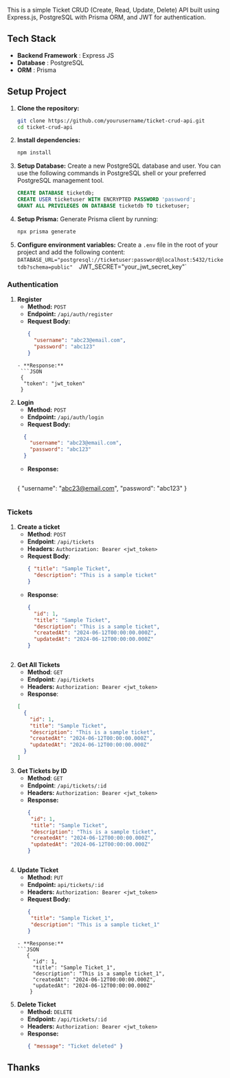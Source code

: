 This is a simple Ticket CRUD (Create, Read, Update, Delete) API built using Express.js, PostgreSQL with Prisma ORM, and JWT for authentication.
## Tech Stack
- **Backend Framework** : Express JS
- **Database** : PostgreSQL
- **ORM** : Prisma

## Setup Project
1. **Clone the repository:**
	```bash
	git clone https://github.com/yourusername/ticket-crud-api.git 
	cd ticket-crud-api
	```
2. **Install dependencies:**
	```bash
	npm install
	```
3. **Setup Database:**
	Create a new PostgreSQL database and user. You can use the following commands in PostgreSQL shell or your preferred PostgreSQL management tool.
	```sql
	CREATE DATABASE ticketdb;
	CREATE USER ticketuser WITH ENCRYPTED PASSWORD 'password';
	GRANT ALL PRIVILEGES ON DATABASE ticketdb TO ticketuser;

	```
4. **Setup Prisma:**
	Generate Prisma client by running:
	```bash
	npx prisma generate
	```
5. **Configure environment variables:** 
	Create a `.env` file in the root of your project and add the following content:
	`DATABASE_URL="postgresql://ticketuser:password@localhost:5432/ticketdb?schema=public" 
	`JWT_SECRET="your_jwt_secret_key"`

### Authentication
1. **Register**
	- **Method:** `POST`
	- **Endpoint:** `/api/auth/register`
	- **Request Body:**
	  ```JSon
	  { 
	    "username": "abc23@email.com", 
	    "password": "abc123"
	  }
	```
	- **Response:**
	 ```JSON
	 {
	  "token": "jwt_token"
	 }
	```
2. **Login**
	- **Method:** `POST`
	- **Endpoint:** `/api/auth/login`
	- **Request Body:**
	```JSon
	  { 
	    "username": "abc23@email.com", 
	    "password": "abc123"
	  }
	```
	 - **Response:**
		```JSon
	  { 
	    "username": "abc23@email.com", 
	    "password": "abc123"
	  }
	```
### Tickets
1. **Create a ticket**
	- **Method**: `POST`
	- **Endpoint**: `/api/tickets`
	- **Headers:** `Authorization: Bearer <jwt_token>`
	- **Request Body**:
		```JSON
		{ "title": "Sample Ticket",
		  "description": "This is a sample ticket"
		}
		```
	- **Response**:
		```JSON
		{
		  "id": 1,
		  "title": "Sample Ticket",
		  "description": "This is a sample ticket",
		  "createdAt": "2024-06-12T00:00:00.000Z",
		  "updatedAt": "2024-06-12T00:00:00.000Z"
		}

	```
2. **Get All Tickets**
	- **Method**: `GET`
	- **Endpoint**: `/api/tickets`
	- **Headers:** `Authorization: Bearer <jwt_token>`
	- **Response**:
	```JSON
	[
	  {
	    "id": 1,
	    "title": "Sample Ticket",
	    "description": "This is a sample ticket",
	    "createdAt": "2024-06-12T00:00:00.000Z",
	    "updatedAt": "2024-06-12T00:00:00.000Z"
	  }
	]

	```
3. **Get Tickets by ID**
	- **Method**: `GET`
	- **Endpoint**: `/api/tickets/:id`
	- **Headers:** `Authorization: Bearer <jwt_token>`
	- **Response:**
		```JSON
		{
		 "id": 1,
		 "title": "Sample Ticket",
		 "description": "This is a sample ticket",
		 "createdAt": "2024-06-12T00:00:00.000Z",
		 "updatedAt": "2024-06-12T00:00:00.000Z"
		}
	```
4. **Update Ticket**
   - **Method:** `PUT`
   - **Endpoint:** `api/tickets/:id`
   - **Headers:** `Authorization: Bearer <jwt_token>`
   - **Request Body:**
	  ```JSON
	  {
	   "title": "Sample Ticket_1",
	   "description": "This is a sample ticket_1"
	  }
	```
   - **Response:**
   ```JSON
	   {
		 "id": 1,
		 "title": "Sample Ticket_1",
		 "description": "This is a sample ticket_1",
		 "createdAt": "2024-06-12T00:00:00.000Z",
		 "updatedAt": "2024-06-12T00:00:00.000Z"
		}
	```
5. **Delete Ticket**
	- **Method:** `DELETE`
	- **Endpoint:** `/api/tickets/:id`
	- **Headers:** `Authorization: Bearer <jwt_token>`
	- **Response:**
		```JSON
		{ "message": "Ticket deleted" }
		```
## Thanks
